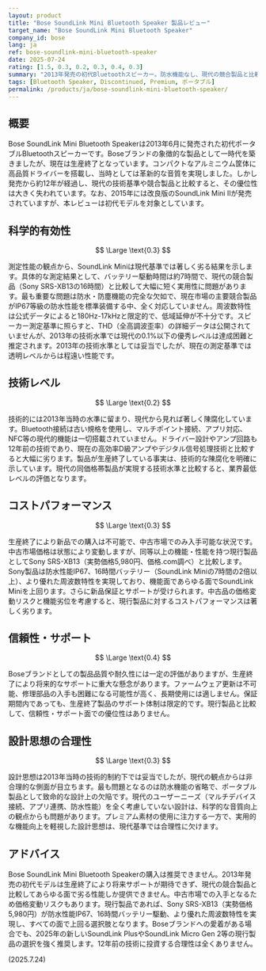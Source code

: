 ```yaml
---
layout: product
title: "Bose SoundLink Mini Bluetooth Speaker 製品レビュー"
target_name: "Bose SoundLink Mini Bluetooth Speaker"
company_id: bose
lang: ja
ref: bose-soundlink-mini-bluetooth-speaker
date: 2025-07-24
rating: [1.5, 0.3, 0.2, 0.3, 0.4, 0.3]
summary: "2013年発売の初代Bluetoothスピーカー。防水機能なし、現代の競合製品と比較して著しく劣る測定性能とコストパフォーマンス"
tags: [Bluetooth Speaker, Discontinued, Premium, ポータブル]
permalink: /products/ja/bose-soundlink-mini-bluetooth-speaker/
---
```

## 概要

Bose SoundLink Mini Bluetooth Speakerは2013年6月に発売された初代ポータブルBluetoothスピーカーです。Boseブランドの象徴的な製品として一時代を築きましたが、現在は生産終了となっています。コンパクトなアルミニウム筐体に高品質ドライバーを搭載し、当時としては革新的な音質を実現しました。しかし発売から約12年が経過し、現代の技術基準や競合製品と比較すると、その優位性は大きく失われています。なお、2015年には改良版のSoundLink Mini IIが発売されていますが、本レビューは初代モデルを対象としています。

## 科学的有効性

$$ \Large \text{0.3} $$

測定性能の観点から、SoundLink Miniは現代基準では著しく劣る結果を示します。具体的な測定結果として、バッテリー駆動時間は約7時間で、現代の競合製品（Sony SRS-XB13の16時間）と比較して大幅に短く実用性に問題があります。最も重要な問題は防水・防塵機能の完全な欠如で、現在市場の主要競合製品がIP67等級の防水性能を標準装備する中、全く対応していません。周波数特性は公式データによると180Hz-17kHzと限定的で、低域延伸が不十分です。スピーカー測定基準に照らすと、THD（全高調波歪率）の詳細データは公開されていませんが、2013年の技術水準では現代の0.1%以下の優秀レベルは達成困難と推定されます。2013年の技術水準としては妥当でしたが、現在の測定基準では透明レベルからは程遠い性能です。

## 技術レベル

$$ \Large \text{0.2} $$

技術的には2013年当時の水準に留まり、現代から見れば著しく陳腐化しています。Bluetooth接続は古い規格を使用し、マルチポイント接続、アプリ対応、NFC等の現代的機能は一切搭載されていません。ドライバー設計やアンプ回路も12年前の技術であり、現在の高効率D級アンプやデジタル信号処理技術と比較すると大幅に劣ります。製品が生産終了している事実は、技術的な陳腐化を明確に示しています。現代の同価格帯製品が実現する技術水準と比較すると、業界最低レベルの評価となります。

## コストパフォーマンス

$$ \Large \text{0.3} $$

生産終了により新品での購入は不可能で、中古市場でのみ入手可能な状況です。中古市場価格は状態により変動しますが、同等以上の機能・性能を持つ現行製品としてSony SRS-XB13（実勢価格5,980円、価格.com調べ）と比較します。Sony製品は防水性能IP67、16時間バッテリー（SoundLink Miniの7時間の2倍以上）、より優れた周波数特性を実現しており、機能面であらゆる面でSoundLink Miniを上回ります。さらに新品保証とサポートが受けられます。中古品の価格変動リスクと機能劣位を考慮すると、現行製品に対するコストパフォーマンスは著しく劣ります。

## 信頼性・サポート

$$ \Large \text{0.4} $$

Boseブランドとしての製品品質や耐久性には一定の評価がありますが、生産終了により将来的なサポートに重大な懸念があります。ファームウェア更新は不可能、修理部品の入手も困難になる可能性が高く、長期使用には適しません。保証期間内であっても、生産終了製品のサポート体制は限定的です。現行製品と比較して、信頼性・サポート面での優位性はありません。

## 設計思想の合理性

$$ \Large \text{0.3} $$

設計思想は2013年当時の技術的制約下では妥当でしたが、現代の観点からは非合理的な側面が目立ちます。最も問題となるのは防水機能の省略で、ポータブル製品として致命的な設計上の欠陥です。現代のユーザーニーズ（マルチデバイス接続、アプリ連携、防水性能）を全く考慮していない設計は、科学的な音質向上の観点からも問題があります。プレミアム素材の使用に注力する一方で、実用的な機能向上を軽視した設計思想は、現代基準では合理性に欠けます。

## アドバイス

Bose SoundLink Mini Bluetooth Speakerの購入は推奨できません。2013年発売の初代モデルは生産終了により将来サポートが期待できず、現代の競合製品と比較してあらゆる面で劣る性能しか提供できません。中古市場での入手となるため価格変動リスクもあります。現行製品であれば、Sony SRS-XB13（実勢価格5,980円）が防水性能IP67、16時間バッテリー駆動、より優れた周波数特性を実現し、すべての面で上回る選択肢となります。Boseブランドへの愛着がある場合でも、2025年の新しいSoundLink PlusやSoundLink Micro Gen 2等の現行製品の選択を強く推奨します。12年前の技術に投資する合理性は全くありません。

(2025.7.24)